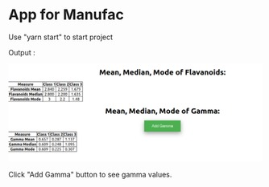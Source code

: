 # App for Manufac

Use "yarn start" to start project

Output :

![Alt text](./Screenshot.png?raw=true "screenshot")

Click "Add Gamma" button to see gamma values.
